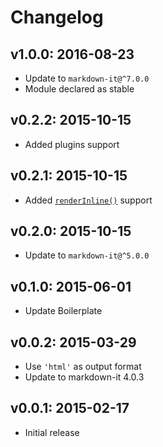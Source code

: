 # Changelog

## v1.0.0: 2016-08-23

- Update to `markdown-it@^7.0.0`
- Module declared as stable

## v0.2.2: 2015-10-15

- Added plugins support

## v0.2.1: 2015-10-15

- Added [`renderInline()`](https://github.com/markdown-it/markdown-it#simple) support

## v0.2.0: 2015-10-15

- Update to `markdown-it@^5.0.0`

## v0.1.0: 2015-06-01

- Update Boilerplate

## v0.0.2: 2015-03-29

- Use `'html'` as output format
- Update to markdown-it 4.0.3

## v0.0.1: 2015-02-17

- Initial release
